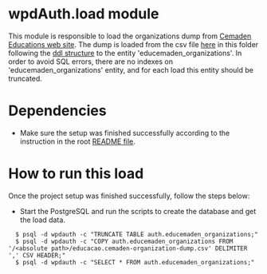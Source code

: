 # wpdAuth.load module
This module is responsible to load the organizations dump from [Cemaden Educations web site](http://educacao.cemaden.gov.br/site/organization/). The dump is loaded from the csv file [here](https://github.com/IGSD-UoW/wpdAuth/blob/main/load/educacao.cemaden-organization-dump.csv) in this folder following the [ddl structure](https://github.com/IGSD-UoW/wpdAuth/blob/main/db/ddl.sql) to the entity 'educemaden_organizations'. In order to avoid SQL errors, there are no indexes on 'educemaden_organizations' entity, and for each load this entity should be truncated.

# Dependencies

- Make sure the setup was finished successfully according to the instruction in the root [README file](https://github.com/IGSD-UoW/wpdAuth/blob/main/README.md).

# How to run this load

Once the project setup was finished successfully, follow the steps below:

- Start the PostgreSQL and run the scripts to create the database and get the load data.

```console
  $ psql -d wpdauth -c "TRUNCATE TABLE auth.educemaden_organizations;"
  $ psql -d wpdauth -c "COPY auth.educemaden_organizations FROM '/<absolute path>/educacao.cemaden-organization-dump.csv' DELIMITER ',' CSV HEADER;"
  $ psql -d wpdauth -c "SELECT * FROM auth.educemaden_organizations;"
```